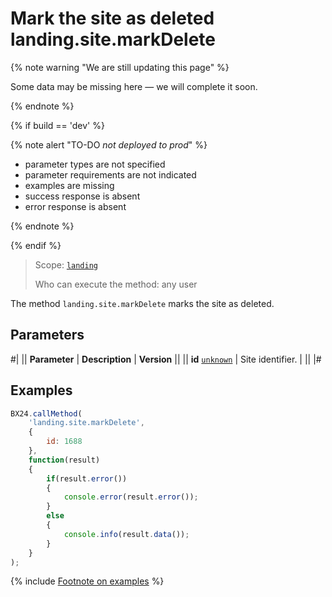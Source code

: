 # Mark the site as deleted landing.site.markDelete

{% note warning "We are still updating this page" %}

Some data may be missing here — we will complete it soon.

{% endnote %}

{% if build == 'dev' %}

{% note alert "TO-DO _not deployed to prod_" %}

- parameter types are not specified
- parameter requirements are not indicated
- examples are missing
- success response is absent
- error response is absent

{% endnote %}

{% endif %}

> Scope: [`landing`](../../scopes/permissions.md)
>
> Who can execute the method: any user

The method `landing.site.markDelete` marks the site as deleted.

## Parameters

#|
|| **Parameter** | **Description** | **Version** ||
|| **id**
[`unknown`](../../data-types.md) | Site identifier. | ||
|#

## Examples

```js
BX24.callMethod(
    'landing.site.markDelete',
    {
        id: 1688
    },
    function(result)
    {
        if(result.error())
        {
            console.error(result.error());
        }
        else
        {
            console.info(result.data());
        }
    }
);
```

{% include [Footnote on examples](../../../_includes/examples.md) %}